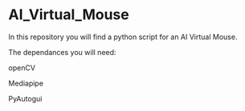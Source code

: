 # AI_Virtual_Mouse
In this repository you will find a python script for an AI Virtual Mouse.

The dependances you will need:

openCV

Mediapipe

PyAutogui



